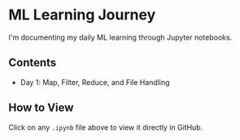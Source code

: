 # ML Learning Journey

I'm documenting my daily ML learning through Jupyter notebooks.

## Contents
- Day 1: Map, Filter, Reduce, and File Handling

## How to View
Click on any `.ipynb` file above to view it directly in GitHub.
